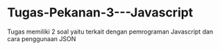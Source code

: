 # Tugas-Pekanan-3---Javascript
Tugas memiliki 2 soal yaitu terkait dengan pemrograman Javascript dan cara penggunaan JSON
